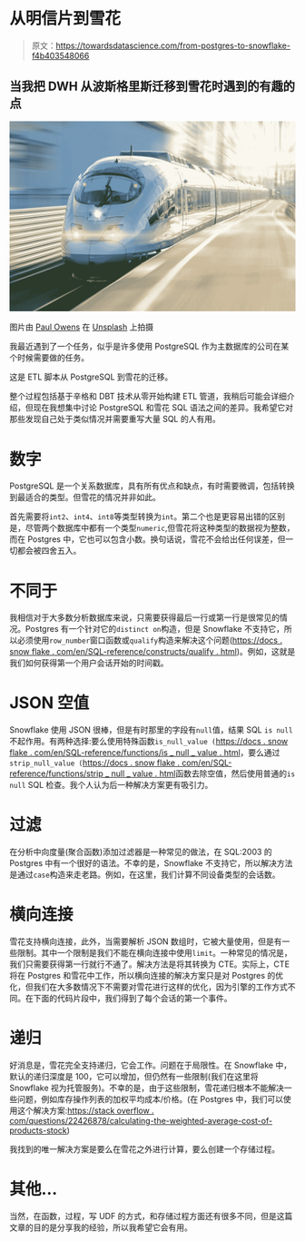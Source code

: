 # 从明信片到雪花

> 原文：<https://towardsdatascience.com/from-postgres-to-snowflake-f4b403548066>

## 当我把 DWH 从波斯格里斯迁移到雪花时遇到的有趣的点

![](img/c6eea07b8f233eff5b15efa986a61787.png)

图片由 [Paul Owens](https://www.istockphoto.com/pt/portfolio/Oenz?mediatype=photography) 在 [Unsplash](https://unsplash.com/) 上拍摄

我最近遇到了一个任务，似乎是许多使用 PostgreSQL 作为主数据库的公司在某个时候需要做的任务。

这是 ETL 脚本从 PostgreSQL 到雪花的迁移。

整个过程包括基于辛格和 DBT 技术从零开始构建 ETL 管道，我稍后可能会详细介绍，但现在我想集中讨论 PostgreSQL 和雪花 SQL 语法之间的差异。我希望它对那些发现自己处于类似情况并需要重写大量 SQL 的人有用。

# 数字

PostgreSQL 是一个关系数据库，具有所有优点和缺点，有时需要微调，包括转换到最适合的类型。但雪花的情况并非如此。

首先需要将`int2`、`int4`、`int8`等类型转换为`int`。第二个也是更容易出错的区别是，尽管两个数据库中都有一个类型`numeric`,但雪花将这种类型的数据视为整数，而在 Postgres 中，它也可以包含小数。换句话说，雪花不会给出任何误差，但一切都会被四舍五入。

# 不同于

我相信对于大多数分析数据库来说，只需要获得最后一行或第一行是很常见的情况。Postgres 有一个针对它的`distinct on`构造，但是 Snowflake 不支持它，所以必须使用`row_number`窗口函数或`qualify`构造来解决这个问题([https://docs . snow flake . com/en/SQL-reference/constructs/qualify . html](https://docs.snowflake.com/en/sql-reference/constructs/qualify.html))。例如，这就是我们如何获得第一个用户会话开始的时间戳。

# JSON 空值

Snowflake 使用 JSON 很棒，但是有时那里的字段有`null`值，结果 SQL `is null`不起作用。有两种选择:要么使用特殊函数`is_null_value (`[https://docs . snow flake . com/en/SQL-reference/functions/is _ null _ value . html](https://docs.snowflake.com/en/sql-reference/functions/is_null_value.html)，要么通过`strip_null_value (`[https://docs . snow flake . com/en/SQL-reference/functions/strip _ null _ value . html](https://docs.snowflake.com/en/sql-reference/functions/strip_null_value.html)函数去除空值，然后使用普通的`is null` SQL 检查。我个人认为后一种解决方案更有吸引力。

# 过滤

在分析中向度量(聚合函数)添加过滤器是一种常见的做法，在 SQL:2003 的 Postgres 中有一个很好的语法。不幸的是，Snowflake 不支持它，所以解决方法是通过`case`构造来走老路。例如，在这里，我们计算不同设备类型的会话数。

# 横向连接

雪花支持横向连接，此外，当需要解析 JSON 数组时，它被大量使用，但是有一些限制。其中一个限制是我们不能在横向连接中使用`limit`。一种常见的情况是，我们只需要获得第一行就行不通了。解决方法是将其转换为 CTE。实际上，CTE 将在 Postgres 和雪花中工作，所以横向连接的解决方案只是对 Postgres 的优化，但我们在大多数情况下不需要对雪花进行这样的优化，因为引擎的工作方式不同。在下面的代码片段中，我们得到了每个会话的第一个事件。

# 递归

好消息是，雪花完全支持递归，它会工作。问题在于局限性。在 Snowflake 中，默认的递归深度是 100，它可以增加，但仍然有一些限制(我们在这里将 Snowflake 视为托管服务)。不幸的是，由于这些限制，雪花递归根本不能解决一些问题，例如库存操作列表的加权平均成本/价格。(在 Postgres 中，我们可以使用这个解决方案:[https://stack overflow . com/questions/22426878/calculating-the-weighted-average-cost-of-products-stock](https://stackoverflow.com/questions/22426878/calculating-the-weighted-average-cost-of-products-stock))

我找到的唯一解决方案是要么在雪花之外进行计算，要么创建一个存储过程。

# 其他…

当然，在函数，过程，写 UDF 的方式，和存储过程方面还有很多不同，但是这篇文章的目的是分享我的经验，所以我希望它会有用。